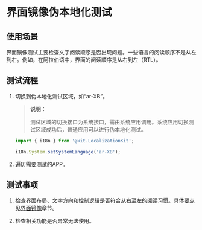 # 界面镜像伪本地化测试

<!--Kit: Localization Kit-->
<!--Subsystem: Global-->
<!--Owner: @yliupy-->
<!--Designer: @sunyaozu-->
<!--Tester: @lpw_work-->
<!--Adviser: @Brilliantry_Rui-->

## 使用场景

界面镜像测试主要检查文字阅读顺序是否出现问题。一些语言的阅读顺序不是从左到右。例如，在阿拉伯语中，界面的阅读顺序是从右到左（RTL）。

## 测试流程

1. 切换到伪本地化测试区域，如“ar-XB”。

   >  **说明：**
   >
   >  测试区域的切换接口为系统接口，需由系统应用调用。系统应用切换测试区域成功后，普通应用可以进行伪本地化测试。
   <!--RP1-->
   ```ts
   import { i18n } from '@kit.LocalizationKit';

   i18n.System.setSystemLanguage('ar-XB');
   ```
   <!--RP1End-->

2. 遍历需要测试的APP。

## 测试事项

1. 检查界面布局、文字方向和控制逻辑是否符合从右至左的阅读习惯。具体要点见[界面镜像](i18n-ui-design.md#界面镜像)章节。

2. 检查相关功能是否异常无法使用。
